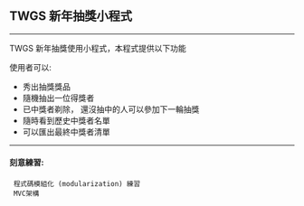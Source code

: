## TWGS 新年抽獎小程式
---
TWGS 新年抽獎使用小程式，本程式提供以下功能 

使用者可以:
+ 秀出抽獎獎品
+ 隨機抽出一位得獎者
+ 已中獎者剃除， 還沒抽中的人可以參加下一輪抽獎
+ 隨時看到歷史中獎者名單
+ 可以匯出最終中獎者清單
---
#### 刻意練習:

```
 程式碼模組化 (modularization) 練習
 MVC架構 
 ```
